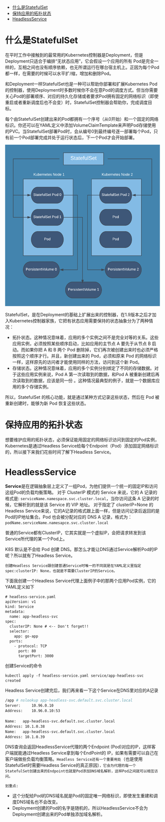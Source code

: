 - [什么是StatefulSet](#什么是statefulset)
- [保持应用的拓扑状态](#保持应用的拓扑状态)
- [HeadlessService](#headlessservice)

# 什么是StatefulSet
在平时工作中接触到的最常用的Kubernetes控制器是Deployment，但是Deployment只适合于编排“无状态应用”，它会假设一个应用的所有 Pod是完全一样的，互相之间也没有顺序依赖，也无所谓运行在哪台宿主机上。正因为每个Pod都一样，在需要的时候可以水平扩/缩，增加和删除Pod。

和Deployment一样StatefulSet也是一种可以帮助你部署和扩展Kubernetes Pod的控制器，使用Deployment时多数时候你不会在意Pod的调度方式。但当你需要关心Pod的部署顺序、对应的持久化存储或者要求Pod拥有固定的网络标识（即使重启或者重新调度后也不会变）时，StatefulSet控制器会帮助你，完成调度目标。

每个由StatefulSet创建出来的Pod都拥有一个序号（从0开始）和一个固定的网络标识。你还可以在YAML定义中添加VolumeClaimTemplate来声明Pod存储使用的PVC。当StatefulSet部署Pod时，会从编号0到最终编号逐一部署每个Pod，只有前一个Pod部署完成并处于运行状态后，下一个Pod才会开始部署。

![Alt text](pic/StatefulSets_001.webp)

StatefulSet，是在Deployment的基础上扩展出来的控制器，在1.9版本之后才加入Kubernetes控制器家族，它把有状态应用需要保持的状态抽象分为了两种情况：

- 拓扑状态。这种情况意味着，应用的多个实例之间不是完全对等的关系。这些应用实例，必须按照某些顺序启动，比如应用的主节点 A 要先于从节点 B 启动。而如果你把 A 和 B 两个 Pod 删除掉，它们再次被创建出来时也必须严格按照这个顺序才行。并且，新创建出来的 Pod，必须和原来 Pod 的网络标识一样，这样原先的访问者才能使用同样的方法，访问到这个新 Pod。
- 存储状态。这种情况意味着，应用的多个实例分别绑定了不同的存储数据。对于这些应用实例来说，Pod A 第一次读取到的数据，和Pod A 被重新创建后再次读取到的数据，应该是同一份 。这种情况最典型的例子，就是一个数据库应用的多个存储实例。

所以，StatefulSet 的核心功能，就是通过某种方式记录这些状态，然后在 Pod 被重新创建时，能够为新 Pod 恢复这些状态。

# 保持应用的拓扑状态
想要维护应用的拓扑状态，必须保证能用固定的网络标识访问到固定的Pod实例，Kubernetes是通过Headless Service给每个Endpoint（Pod）添加固定网络标识的，所以接下来我们花些时间了解下Headless Service。

# HeadlessService
**Service**是在逻辑抽象层上定义了一组Pod，为他们提供一个统一的固定IP和访问这组Pod的负载均衡策略。
对于 ClusterIP 模式的 Service 来说，它的 A 记录的格式是:
`serviceName.namespace.svc.cluster.local`，当你访问这条 A 记录的时候，它解析到的就是该 Service 的 VIP 地址。
对于指定了 clusterIP=None 的 Headless Service来说，它的A记录的格式跟上面一样，但是访问记录后返回的是Pod的IP地址集合。Pod 也会被分配对应的 DNS A 记录，格式为：`podName.serviceName.namesapce.svc.cluster.local`

普通的Service都有ClusterIP，它其实就是一个虚拟IP，会把请求转发到该Service所代理的某一个Pod上。 

K8S 默认是不会给 Pod 创建 DNS。那怎么才能让DNS通过Service解析Pod的IP呢？所以就有了Headless Service。

`创建Headless Service跟创建普通Service时唯一的不同就是在YAML定义里指定spec:clusterIP: None，也就是不需要ClusterIP的Service。`

下面我创建一个Headless Service代理上面例子中的那两个应用Pod实例，它的YAML定义如下
```
# headless-service.yaml
apiVersion: v1
kind: Service
metadata:
  name: app-headless-svc
spec:
  clusterIP: None # <-- Don't forget!!
  selector:
    app: go-app
  ports:
    - protocol: TCP
      port: 80
      targetPort: 3000
```
创建Service的命令  
```
kubectl apply -f headless-service.yaml service/app-headless-svc created
```
Headless Service创建完后，我们再来看一下这个Service在DNS里对应的A记录
```sh
/app # nslookup app-headless-svc.default.svc.cluster.local
Server:     10.96.0.10
Address:    10.96.0.10:53

Name:   app-headless-svc.default.svc.cluster.local
Address: 10.1.0.38
Name:   app-headless-svc.default.svc.cluster.local
Address: 10.1.0.39
```
DNS查询会返回HeadlessService代理的两个Endpoint (Pod)对应的IP，这样客户端就能通过Headless Service拿到每个EndPoint的 IP，如果有需要可以自己在客户端做些负载均衡策略。`Headless Service还有一个重要用处`（也是使用StatefulSet时需要Headless Service的真正原因）`，它会为代理的每一个StatefulSet创建出来的Endpoint也就是Pod添加DNS域名解析，这样Pod之间就可以相互访问。`

`划重点: `
- 这个分配给Pod的DNS域名就是Pod的固定唯一网络标识，即使发生重建和调度DNS域名也不会改变。
- Deployment创建的Pod的名字是随机的，所以HeadlessService不会为Deployment创建出来的Pod单独添加域名解析。

